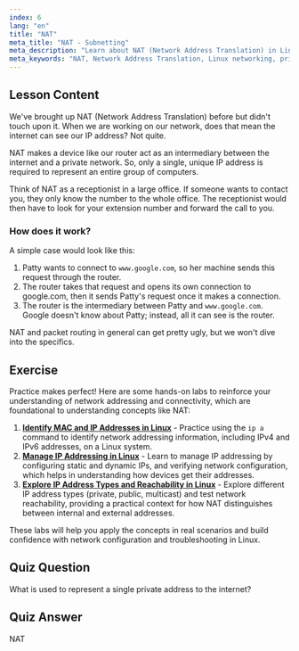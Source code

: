 ```yaml
---
index: 6
lang: "en"
title: "NAT"
meta_title: "NAT - Subnetting"
meta_description: "Learn about NAT (Network Address Translation) in Linux, how it works, and its role in network security. Understand private vs. public IPs. Linux networking guide."
meta_keywords: "NAT, Network Address Translation, Linux networking, private IP, public IP, Linux tutorial, beginner guide"
---
```


## Lesson Content

We've brought up NAT (Network Address Translation) before but didn't touch upon it. When we are working on our network, does that mean the internet can see our IP address? Not quite.

NAT makes a device like our router act as an intermediary between the internet and a private network. So, only a single, unique IP address is required to represent an entire group of computers.

Think of NAT as a receptionist in a large office. If someone wants to contact you, they only know the number to the whole office. The receptionist would then have to look for your extension number and forward the call to you.

### How does it work?

A simple case would look like this:

1. Patty wants to connect to `www.google.com`, so her machine sends this request through the router.
2. The router takes that request and opens its own connection to google.com, then it sends Patty's request once it makes a connection.
3. The router is the intermediary between Patty and `www.google.com`. Google doesn't know about Patty; instead, all it can see is the router.

NAT and packet routing in general can get pretty ugly, but we won't dive into the specifics.

## Exercise

Practice makes perfect! Here are some hands-on labs to reinforce your understanding of network addressing and connectivity, which are foundational to understanding concepts like NAT:

1. **[Identify MAC and IP Addresses in Linux](https://labex.io/labs/linux-identify-mac-and-ip-addresses-in-linux-592731)** - Practice using the `ip a` command to identify network addressing information, including IPv4 and IPv6 addresses, on a Linux system.
2. **[Manage IP Addressing in Linux](https://labex.io/labs/linux-manage-ip-addressing-in-linux-592736)** - Learn to manage IP addressing by configuring static and dynamic IPs, and verifying network configuration, which helps in understanding how devices get their addresses.
3. **[Explore IP Address Types and Reachability in Linux](https://labex.io/labs/linux-explore-ip-address-types-and-reachability-in-linux-592780)** - Explore different IP address types (private, public, multicast) and test network reachability, providing a practical context for how NAT distinguishes between internal and external addresses.

These labs will help you apply the concepts in real scenarios and build confidence with network configuration and troubleshooting in Linux.

## Quiz Question

What is used to represent a single private address to the internet?

## Quiz Answer

NAT
